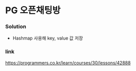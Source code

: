 # PG 오픈채팅방

### Solution
* Hashmap 사용해 key, value 값 저장


### link
https://programmers.co.kr/learn/courses/30/lessons/42888